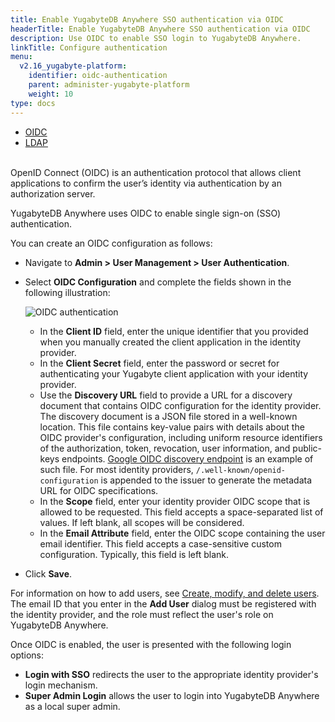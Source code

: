 ```yaml
---
title: Enable YugabyteDB Anywhere SSO authentication via OIDC
headerTitle: Enable YugabyteDB Anywhere SSO authentication via OIDC
description: Use OIDC to enable SSO login to YugabyteDB Anywhere.
linkTitle: Configure authentication
menu:
  v2.16_yugabyte-platform:
    identifier: oidc-authentication
    parent: administer-yugabyte-platform
    weight: 10
type: docs
---
```


<ul class="nav nav-tabs-alt nav-tabs-yb">
  <li >
    <a href="../oidc-authentication/" class="nav-link active">
      <i class="fa-solid fa-cubes"></i>
      OIDC
    </a>
  </li>
  <li>
    <a href="../ldap-authentication/" class="nav-link">
      <i class="fa-solid fa-cubes" aria-hidden="true"></i>
      LDAP
    </a>
  </li>
</ul>
<br> OpenID Connect (OIDC) is an authentication protocol that allows client applications to confirm the user’s identity via authentication by an authorization server.

YugabyteDB Anywhere uses OIDC to enable single sign-on (SSO) authentication.

You can create an OIDC configuration as follows:

- Navigate to **Admin > User Management > User Authentication**.

- Select **OIDC Configuration** and complete the fields shown in the following illustration:<br>

  ![OIDC authentication](/images/yp/oidc-auth.png)<br>

  - In the **Client ID** field, enter the unique identifier that you provided when you manually created the client application in the identity provider.
  - In the **Client Secret** field, enter the password or secret for authenticating your Yugabyte client application with your identity provider.
  - Use the **Discovery URL** field to provide a URL for a discovery document that contains OIDC configuration for the identity provider. The discovery document is a JSON file stored in a well-known location. This file contains key-value pairs with details about the OIDC provider's configuration, including uniform resource identifiers of the authorization, token, revocation, user information, and public-keys endpoints. [Google OIDC discovery endpoint](https://developers.google.com/identity/protocols/oauth2/openid-connect#an-id-tokens-payload) is an example of such file. For most identity providers, `/.well-known/openid-configuration` is appended to the issuer to generate the metadata URL for OIDC specifications.
  - In the **Scope** field, enter your identity provider OIDC scope that is allowed to be requested. This field accepts a space-separated list of values. If left blank, all scopes will be considered.
  - In the **Email Attribute** field, enter the OIDC scope containing the user email identifier. This field accepts a case-sensitive custom configuration. Typically, this field is left blank.

- Click **Save**.

For information on how to add users, see [Create, modify, and delete users](../../security/authorization-platform/#create-modify-and-delete-users). The email ID that you enter in the **Add User** dialog must be registered with the identity provider, and the role must reflect the user's role on YugabyteDB Anywhere.

Once OIDC is enabled, the user is presented with the following login options:

- **Login with SSO** redirects the user to the appropriate identity provider's login mechanism.
- **Super Admin Login** allows the user to login into YugabyteDB Anywhere as a local super admin.
